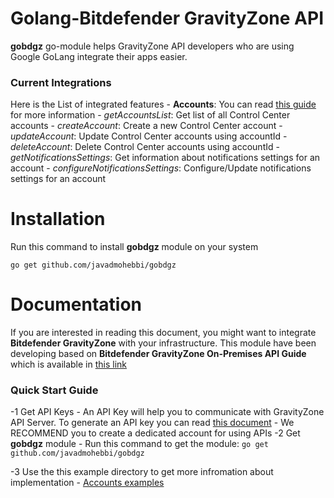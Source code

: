 # Golang-Bitdefender GravityZone API
**gobdgz** go-module helps GravityZone API developers who are using Google GoLang integrate their apps easier.

### Current Integrations
Here is the List of integrated features
    - **Accounts**: You can read [this guide](http://download.bitdefender.com/business/API/Bitdefender_GravityZone_On-Premises_APIGuide_enUS.pdf#page=11&zoom=100,33,112) for more information
        - *getAccountsList*: Get list of all Control Center accounts
        - *createAccount*: Create a new Control Center account
        - *updateAccount*: Update Control Center accounts using accountId
        - *deleteAccount*: Delete Control Center accounts using accountId
        - *getNotificationsSettings*: Get information about notifications settings for an account
        - *configureNotificationsSettings*: Configure/Update notifications settings for an account


# Installation
Run this command to install **gobdgz** module on your system
```
go get github.com/javadmohebbi/gobdgz
```


# Documentation
If you are interested in reading this document, you might want to integrate **Bitdefender GravityZone** with your infrastructure. This module have been developing based on **Bitdefender GravityZone On-Premises API Guide** which is available in [this link](http://download.bitdefender.com/business/API/Bitdefender_GravityZone_On-Premises_APIGuide_enUS.pdf)

### Quick Start Guide
-1 Get API Keys
    - An API Key will help you to communicate with GravityZone API Server. To generate an API key you can read [this document](http://download.bitdefender.com/business/API/Bitdefender_GravityZone_On-Premises_APIGuide_enUS.pdf#page=7&zoom=100,33,85)
    - We RECOMMEND you to create a dedicated account for using APIs
-2 Get **gobdgz** module
    - Run this command to get the module: ```go get github.com/javadmohebbi/gobdgz```

-3 Use the this example directory to get more infromation about implementation
    - [Accounts examples](example/accounts)
